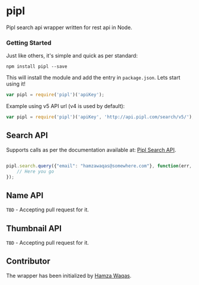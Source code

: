 pipl
==============

Pipl search api wrapper written for rest api in Node.

### Getting Started

Just like others, it's simple and quick as per standard:

`npm install pipl --save`

This will install the module and add the entry in `package.json`. Lets start using it!

```javascript
var pipl = require('pipl')('apiKey');
```

Example using v5 API url (v4 is used by default):
```javascript
var pipl = require('pipl')('apiKey', 'http://api.pipl.com/search/v5/');
```

## Search API

Supports calls as per the documentation available at: [Pipl Search API](https://docs.pipl.com/reference).

```javascript

pipl.search.query({"email": "hamzawaqas@somewhere.com"}, function(err, data) {
    // Here you go
});
```

## Name API

`TBD` - Accepting pull request for it.

## Thumbnail API

`TBD` - Accepting pull request for it.

## Contributor

The wrapper has been initialized by [Hamza Waqas](http://twitter.com/HamzaWaqas).
